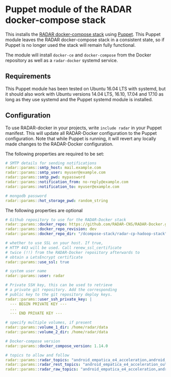 # Puppet module of the RADAR docker-compose stack

This installs the [RADAR docker-compose stack](https://github.com/RADAR-CNS/RADAR-Docker) using [Puppet](https://Puppet.com). This Puppet module leaves the RADAR docker-compose stack in a consistent state, so if Puppet is no longer used the stack will remain fully functional.

The module will install `docker-ce` and `docker-compose` from the Docker repository as well as a `radar-docker` systemd service.

## Requirements

This Puppet module has been tested on Ubuntu 16.04 LTS with systemd, but it should also work with Ubuntu versions 14.04 LTS, 16.10, 17.04 and 17.10 as long as they use systemd and the Puppet systemd module is installed.

## Configuration

To use RADAR-docker in your projects, write `include radar` in your Puppet manifest. This will update all RADAR-Docker configuration to the Puppet configuration. Note that while Puppet is running, it will revert any locally made changes to the RADAR-Docker configuration.

The following properties are required to be set:

```yaml
# SMTP details for sending notifications
radar::params::smtp_host: mail.example.com
radar::params::smtp_user: myuser@example.com
radar::params::smtp_pwd: mypassword
radar::params::notification_from: no-reply@example.com
radar::params::notification_to: myuser@example.com

# mongodb password
radar::params::hot_storage_pwd: random_string
```

The following properties are optional

```yaml
# Github repository to use for the RADAR-Docker stack
radar::params::docker_repo: https://github.com/RADAR-CNS/RADAR-Docker.git
radar::params::docker_repo_revision: dev
radar::params::docker_repo_dir: "/dcompose-stack/radar-cp-hadoop-stack"

# whether to use SSL on your host. If true,
# HTTP 443 will be used. Call renew_ssl_certificate
# twice (!!) from the RADAR-Docker repository afterwards to
# obtain a LetsEncrypt certificate
radar::params::use_ssl: true

# system user name
radar::params::user: radar

# Private SSH key, this can be used to retrieve
# a private git repository. Add the corresponding
# public key to the git repository deploy keys.
radar::params::user_ssh_private_key: |
  --- BEGIN PRIVATE KEY ---
  ...
  --- END PRIVATE KEY ---

# specify multiple volumes, if present
radar::params::volume_1_dir: /home/radar/data
radar::params::volume_2_dir: /home/radar/data

# Docker-compose version
radar::params::docker_compose_version: 1.14.0

# topics to allow and follow
radar::params::radar_topics: "android_empatica_e4_acceleration,android_empatica_e4_acceleration_output,android_empatica_e4_battery_level,android_empatica_e4_battery_level_output,android_empatica_e4_blood_volume_pulse,android_empatica_e4_blood_volume_pulse_output,android_empatica_e4_electrodermal_activity,android_empatica_e4_electrodermal_activity_output,android_empatica_e4_heartrate,android_empatica_e4_inter_beat_interval,android_empatica_e4_inter_beat_interval_output,android_empatica_e4_sensor_status,android_empatica_e4_sensor_status_output,android_empatica_e4_temperature,android_empatica_e4_temperature_output,application_server_status,application_record_counts,application_uptime,application_external_time,android_phone_battery_level,android_phone_acceleration,android_phone_light,android_pebble2_acceleration,android_pebble2_battery_level,android_pebble2_heart_rate,android_pebble2_heart_rate_filtered,schemaless-key,schemaless-value"
radar::params::radar_rest_topics: "android_empatica_e4_acceleration_output,android_empatica_e4_battery_level_output,android_empatica_e4_blood_volume_pulse_output,android_empatica_e4_electrodermal_activity_output,android_empatica_e4_heartrate,android_empatica_e4_inter_beat_interval_output,android_empatica_e4_sensor_status_output,android_empatica_e4_temperature_output,application_server_status,application_record_counts,application_uptime,application_external_time"
radar::params::radar_raw_topics: "android_empatica_e4_acceleration,android_empatica_e4_battery_level,android_empatica_e4_blood_volume_pulse,android_empatica_e4_electrodermal_activity,android_empatica_e4_inter_beat_interval,android_empatica_e4_sensor_status,android_empatica_e4_temperature,application_server_status,application_record_counts,application_uptime,application_external_time,android_phone_battery_level,android_phone_acceleration,android_phone_light,android_pebble2_acceleration,android_pebble2_battery_level,android_pebble2_heart_rate,android_pebble2_heart_rate_filtered"
```
